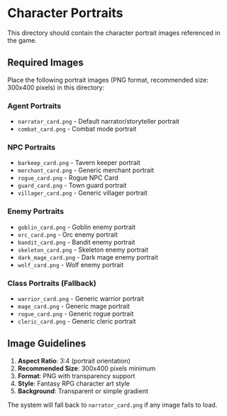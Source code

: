 # Character Portraits

This directory should contain the character portrait images referenced in the game.

## Required Images

Place the following portrait images (PNG format, recommended size: 300x400 pixels) in this directory:

### Agent Portraits
- `narrator_card.png` - Default narrator/storyteller portrait
- `combat_card.png` - Combat mode portrait

### NPC Portraits
- `barkeep_card.png` - Tavern keeper portrait
- `merchant_card.png` - Generic merchant portrait
- `rogue_card.png` - Rogue NPC Card
- `guard_card.png` - Town guard portrait
- `villager_card.png` - Generic villager portrait

### Enemy Portraits
- `goblin_card.png` - Goblin enemy portrait
- `orc_card.png` - Orc enemy portrait
- `bandit_card.png` - Bandit enemy portrait
- `skeleton_card.png` - Skeleton enemy portrait
- `dark_mage_card.png` - Dark mage enemy portrait
- `wolf_card.png` - Wolf enemy portrait

### Class Portraits (Fallback)
- `warrior_card.png` - Generic warrior portrait
- `mage_card.png` - Generic mage portrait
- `rogue_card.png` - Generic rogue portrait
- `cleric_card.png` - Generic cleric portrait

## Image Guidelines

1. **Aspect Ratio**: 3:4 (portrait orientation)
2. **Recommended Size**: 300x400 pixels minimum
3. **Format**: PNG with transparency support
4. **Style**: Fantasy RPG character art style
5. **Background**: Transparent or simple gradient

The system will fall back to `narrator_card.png` if any image fails to load.